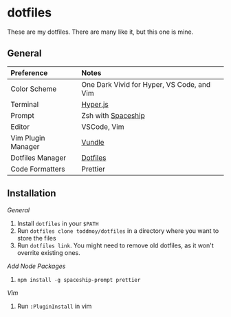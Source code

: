 # dotfiles

These are my dotfiles. There are many like it, but this one is mine.

## General

| Preference         | Notes                                                                 |
| :----------------- | :-------------------------------------------------------------------- |
| Color Scheme       | One Dark Vivid for Hyper, VS Code, and Vim                            |
| Terminal           | [Hyper.js](https://hyper.is/)                                         |
| Prompt             | Zsh with [Spaceship](https://github.com/denysdovhan/spaceship-prompt) |
| Editor             | VSCode, Vim                                                           |
| Vim Plugin Manager | [Vundle](https://github.com/VundleVim/Vundle.vim)                     |
| Dotfiles Manager   | [Dotfiles](https://github.com/rhysd/dotfiles)                         |
| Code Formatters    | Prettier                                                              |

## Installation

_General_

1. Install `dotfiles` in your `$PATH`
1. Run `dotfiles clone toddmoy/dotfiles` in a directory where you want to store the files
1. Run `dotfiles link`. You might need to remove old dotfiles, as it won't overrite existing ones.

_Add Node Packages_

1. `npm install -g spaceship-prompt prettier`

_Vim_

1. Run `:PluginInstall` in vim
